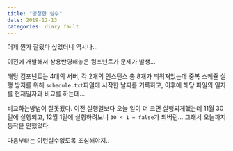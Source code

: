 ```yaml
---
title: "멍청한 실수"
date: 2019-12-13
categories: diary fault
---
```

어제 뭔가 잘됬다 싶었더니 역시나...

이전에 개발해서 상용반영해놓은 컴포넌트가 문제가 발생...

해당 컴포넌트는 4대의 서버, 각 2개의 인스턴스 총 8개가 띄워져있는데 중복 스케쥴 실행 방지를 위해
```schedule.txt```파일에 시작한 날짜를 기록하고, 이후에 해당 파일의 일자를 현재일자과 비교를 하는데...

비교하는방법이 잘못됬다.
이전 실행일보다 오늘 일이 더 크면 실행되게했는데
11월 30일에 실행되고, 12월 1일에 실행하려보니 ```30 < 1 = false```가 되버린... 그래서 오늘까지 동작을 안했었다.

다음부터는 이런실수없도록 조심해야지..
